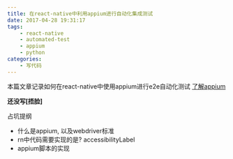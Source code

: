 ```yaml
---
title: 在react-native中利用appium进行自动化集成测试
date: 2017-04-28 19:31:17
tags:
    - react-native
    - automated-test
    - appium
    - python
categories:
    - 写代码
---
```


本篇文章记录如何在react-native中使用appium进行e2e自动化测试
[了解appium](http://appium.io/)

**还没写[捂脸]**

<!-- more -->

占坑提纲
+ 什么是appium, 以及webdriver标准
+ rn中代码需要实现的是? accessibilityLabel
+ appium脚本的实现
